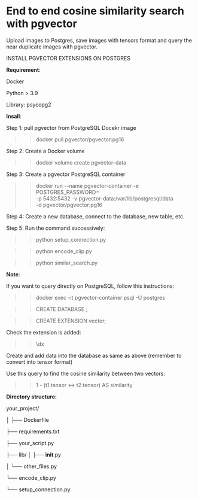 # End to end cosine similarity search with pgvector

Upload images to Postgres, save images with tensors format and query the near duplicate images with pgvector.

INSTALL PGVECTOR EXTENSIONS ON POSTGRES

**Requirement**:

Docker

Python > 3.9

Library: psycopg2

**Insall**:

Step 1: pull pgvector from PostgreSQL Docekr image

>> docker pull pgvector/pgvector:pg16 

Step 2: Create a Docker volume

>> docker volume create pgvector-data

Step 3: Create a pgvector PostgreSQL container

>> docker run --name pgvector-container -e POSTGRES_PASSWORD=<password> \
 -p 5432:5432 -v pgvector-data:/var/lib/postgresql/data \
 -d pgvector/pgvector:pg16 

Step 4: Create a new database, connect to the database, new table, etc.

Step 5: Run the command successively:

>> python setup_connection.py

>> python encode_clip.py

>> python similar_search.py

**Note**:

If you want to query directly on PostgreSQL, follow this instructions:

>> docker exec -it pgvector-container psql -U postgres

>> CREATE DATABASE <databasename>;

>> CREATE EXTENSION vector;

Check the extension is added:

>> \dx 

Create and add data into the database as same as above (remember to convert into tensor format)

Use this query to find the cosine similarity between two vectors:

>>  1 - (t1.tensor <-> t2.tensor) AS similarity

**Directory structure:**

your_project/

│
├── Dockerfile

├── requirements.txt

├── your_script.py

├── lib/
│   ├── __init__.py

│   └── other_files.py

└── encode_clip.py

└── setup_connection.py
